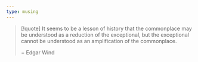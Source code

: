 ```yaml
---
type: musing
---
```




>[!quote]
>It seems to be a lesson of history that the commonplace may be understood as a reduction of the exceptional, but the exceptional cannot be understood as an amplification of the commonplace.
>
>$-$ Edgar Wind

